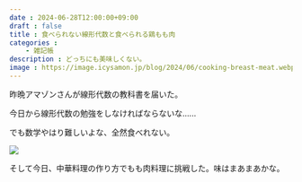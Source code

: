 ```yaml
---
date : 2024-06-28T12:00:00+09:00
draft : false
title : 食べられない線形代数と食べられる鶏もも肉
categories :
    - 雑記帳
description : どっちにも美味しくない。
image : https://image.icysamon.jp/blog/2024/06/cooking-breast-meat.webp
---
```


昨晩アマゾンさんが線形代数の教科書を届いた。

今日から線形代数の勉強をしなければならないな......

でも数学やはり難しいよな、全然食べれない。

![](https://image.icysamon.jp/blog/2024/06/amazon-math-book.webp)

そして今日、中華料理の作り方でもも肉料理に挑戦した。味はまあまあかな。